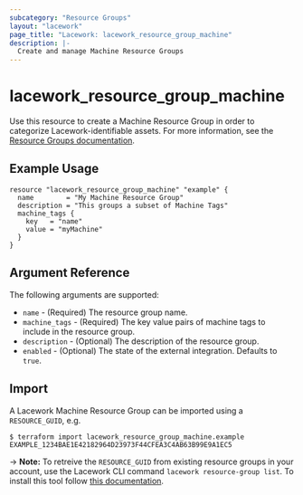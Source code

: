 ```yaml
---
subcategory: "Resource Groups"
layout: "lacework"
page_title: "Lacework: lacework_resource_group_machine"
description: |-
  Create and manage Machine Resource Groups
---
```


# lacework\_resource\_group\_machine

Use this resource to create a Machine Resource Group in order to categorize Lacework-identifiable assets.
For more information, see the [Resource Groups documentation](https://support.lacework.com/hc/en-us/articles/360041727354-Resource-Groups).

## Example Usage

```hcl
resource "lacework_resource_group_machine" "example" {
  name        = "My Machine Resource Group"
  description = "This groups a subset of Machine Tags"
  machine_tags {
    key   = "name"
    value = "myMachine"
  }
}
```

## Argument Reference

The following arguments are supported:

* `name` - (Required) The resource group name.
* `machine_tags` - (Required) The key value pairs of machine tags to include in the resource group.
* `description` - (Optional) The description of the resource group.
* `enabled` - (Optional) The state of the external integration. Defaults to `true`.

## Import

A Lacework Machine Resource Group can be imported using a `RESOURCE_GUID`, e.g.

```
$ terraform import lacework_resource_group_machine.example EXAMPLE_1234BAE1E42182964D23973F44CFEA3C4AB63B99E9A1EC5
```
-> **Note:** To retreive the `RESOURCE_GUID` from existing resource groups in your account, use the
Lacework CLI command `lacework resource-group list`. To install this tool follow
[this documentation](https://docs.lacework.com/cli/).
